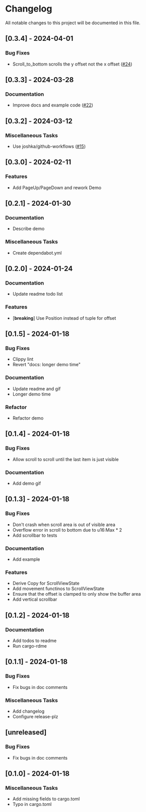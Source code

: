 # Changelog

All notable changes to this project will be documented in this file.

## [0.3.4] - 2024-04-01

### Bug Fixes

- Scroll_to_bottom scrolls the y offset not the x offset ([#24](https://github.com/joshka/tui-scrollview/pull/24))

<!-- generated by git-cliff -->
## [0.3.3] - 2024-03-28

### Documentation

- Improve docs and example code ([#22](https://github.com/joshka/tui-scrollview/pull/22))

<!-- generated by git-cliff -->
## [0.3.2] - 2024-03-12

### Miscellaneous Tasks

- Use joshka/github-workflows ([#15](https://github.com/joshka/tui-scrollview/pull/15))

<!-- generated by git-cliff -->
<!-- generated by git-cliff -->
## [0.3.0] - 2024-02-11

### Features

- Add PageUp/PageDown and rework Demo

<!-- generated by git-cliff -->
## [0.2.1] - 2024-01-30

### Documentation

- Describe demo

### Miscellaneous Tasks

- Create dependabot.yml

<!-- generated by git-cliff -->
## [0.2.0] - 2024-01-24

### Documentation

- Update readme todo list

### Features

- [**breaking**] Use Position instead of tuple for offset

<!-- generated by git-cliff -->
## [0.1.5] - 2024-01-18

### Bug Fixes

- Clippy lint
- Revert "docs: longer demo time"

### Documentation

- Update readme and gif
- Longer demo time

### Refactor

- Refactor demo

<!-- generated by git-cliff -->
## [0.1.4] - 2024-01-18

### Bug Fixes

- Allow scroll to scroll until the last item is just visible

### Documentation

- Add demo gif

<!-- generated by git-cliff -->
## [0.1.3] - 2024-01-18

### Bug Fixes

- Don't crash when scroll area is out of visible area
- Overflow error in scroll to bottom due to u16:Max * 2
- Add scrollbar to tests

### Documentation

- Add example

### Features

- Derive Copy for ScrollViewState
- Add movement functinos to ScrollViewState
- Ensure that the offset is clamped to only show the buffer area
- Add vertical scrollbar

<!-- generated by git-cliff -->
## [0.1.2] - 2024-01-18

### Documentation

- Add todos to readme
- Run cargo-rdme

<!-- generated by git-cliff -->
## [0.1.1] - 2024-01-18

### Bug Fixes

- Fix bugs in doc comments

### Miscellaneous Tasks

- Add changelog
- Configure release-plz

<!-- generated by git-cliff -->
## [unreleased]

### Bug Fixes

- Fix bugs in doc comments

## [0.1.0] - 2024-01-18

### Miscellaneous Tasks

- Add missing fields to cargo.toml
- Typo in cargo.toml

<!-- generated by git-cliff -->
